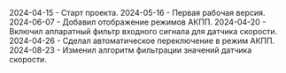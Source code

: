 2024-04-15 - Старт проекта.
2024-05-16 - Первая рабочая версия.
2024-06-07 - Добавил отображение режимов АКПП.
2024-04-20 - Включил аппаратный фильтр входного сигнала для датчика скорости.
2024-04-26 - Сделал автоматическое переключение в режим АКПП.
2024-08-23 - Изменил алгоритм фильтрации значений датчика скорости.
